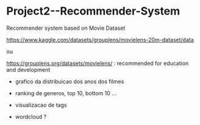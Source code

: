 # Project2--Recommender-System

Recommender system based on Movie Dataset

https://www.kaggle.com/datasets/grouplens/movielens-20m-dataset/data

ou

https://grouplens.org/datasets/movielens/ : recommended for education and development

- grafico da distribuicao dos anos dos filmes

- ranking de generos, top 10, bottom 10 ...

- visualizacao de tags

- wordcloud ?